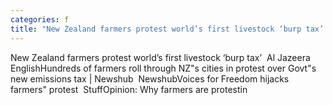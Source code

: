 ```yaml
---
categories: f
title: "New Zealand farmers protest world’s first livestock ‘burp tax’  Al Jazeera English"
---
```

New Zealand farmers protest world’s first livestock ‘burp tax’&nbsp;&nbsp;Al Jazeera EnglishHundreds of farmers roll through NZ"s cities in protest over Govt"s new emissions tax | Newshub&nbsp;&nbsp;NewshubVoices for Freedom hijacks farmers" protest&nbsp;&nbsp;StuffOpinion: Why farmers are protestin